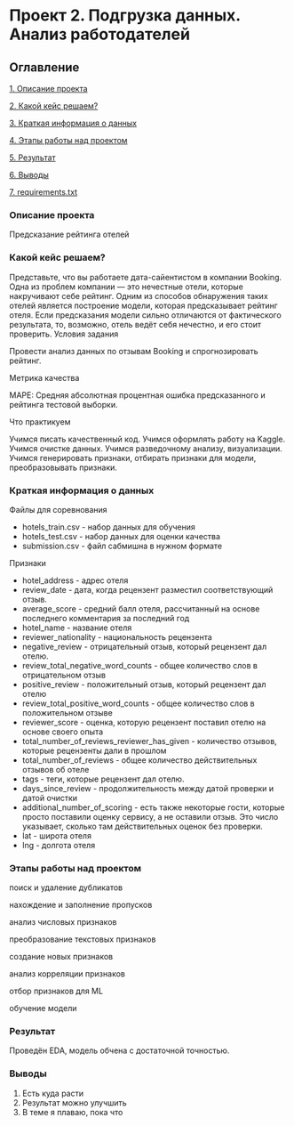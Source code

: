 #  Проект 2. Подгрузка данных. Анализ работодателей

## Оглавление
[1. Описание проекта](https://github.com/iampeterpanda/sf_data_science/blob/main/Project_3_EDA%2BFE_%D0%A1%D0%BE%D1%80%D0%B5%D0%B2%D0%BD%D0%BE%D0%B2%D0%B0%D0%BD%D0%B8%D0%B5_%D0%BD%D0%B0_Kaggle/README.md#%D0%BE%D0%BF%D0%B8%D1%81%D0%B0%D0%BD%D0%B8%D0%B5-%D0%BF%D1%80%D0%BE%D0%B5%D0%BA%D1%82%D0%B0)

[2. Какой кейс решаем?](https://github.com/iampeterpanda/sf_data_science/blob/main/Project_3_EDA%2BFE_%D0%A1%D0%BE%D1%80%D0%B5%D0%B2%D0%BD%D0%BE%D0%B2%D0%B0%D0%BD%D0%B8%D0%B5_%D0%BD%D0%B0_Kaggle/README.md#%D0%BA%D0%B0%D0%BA%D0%BE%D0%B9-%D0%BA%D0%B5%D0%B9%D1%81-%D1%80%D0%B5%D1%88%D0%B0%D0%B5%D0%BC)

[3. Краткая информация о данных](https://github.com/iampeterpanda/sf_data_science/blob/main/Project_3_EDA%2BFE_%D0%A1%D0%BE%D1%80%D0%B5%D0%B2%D0%BD%D0%BE%D0%B2%D0%B0%D0%BD%D0%B8%D0%B5_%D0%BD%D0%B0_Kaggle/README.md#%D0%BA%D1%80%D0%B0%D1%82%D0%BA%D0%B0%D1%8F-%D0%B8%D0%BD%D1%84%D0%BE%D1%80%D0%BC%D0%B0%D1%86%D0%B8%D1%8F-%D0%BE-%D0%B4%D0%B0%D0%BD%D0%BD%D1%8B%D1%85)

[4. Этапы работы над проектом](https://github.com/iampeterpanda/sf_data_science/blob/main/Project_3_EDA%2BFE_%D0%A1%D0%BE%D1%80%D0%B5%D0%B2%D0%BD%D0%BE%D0%B2%D0%B0%D0%BD%D0%B8%D0%B5_%D0%BD%D0%B0_Kaggle/README.md#%D1%8D%D1%82%D0%B0%D0%BF%D1%8B-%D1%80%D0%B0%D0%B1%D0%BE%D1%82%D1%8B-%D0%BD%D0%B0%D0%B4-%D0%BF%D1%80%D0%BE%D0%B5%D0%BA%D1%82%D0%BE%D0%BC)

[5. Результат](https://github.com/iampeterpanda/sf_data_science/blob/main/Project_3_EDA%2BFE_%D0%A1%D0%BE%D1%80%D0%B5%D0%B2%D0%BD%D0%BE%D0%B2%D0%B0%D0%BD%D0%B8%D0%B5_%D0%BD%D0%B0_Kaggle/README.md#%D1%80%D0%B5%D0%B7%D1%83%D0%BB%D1%8C%D1%82%D0%B0%D1%82)

[6. Выводы](https://github.com/iampeterpanda/sf_data_science/blob/main/Project_3_EDA%2BFE_%D0%A1%D0%BE%D1%80%D0%B5%D0%B2%D0%BD%D0%BE%D0%B2%D0%B0%D0%BD%D0%B8%D0%B5_%D0%BD%D0%B0_Kaggle/README.md#%D0%B2%D1%8B%D0%B2%D0%BE%D0%B4%D1%8B)

[7. requirements.txt](https://github.com/iampeterpanda/sf_data_science/blob/main/Project_3_EDA%2BFE_%D0%A1%D0%BE%D1%80%D0%B5%D0%B2%D0%BD%D0%BE%D0%B2%D0%B0%D0%BD%D0%B8%D0%B5_%D0%BD%D0%B0_Kaggle/requirements.txt)

### Описание проекта
Предсказание рейтинга отелей

### Какой кейс решаем?
Представьте, что вы работаете дата-сайентистом в компании Booking. Одна из проблем компании — это нечестные отели, которые накручивают себе рейтинг. Одним из способов обнаружения таких отелей является построение модели, которая предсказывает рейтинг отеля. Если предсказания модели сильно отличаются от фактического результата, то, возможно, отель ведёт себя нечестно, и его стоит проверить.
Условия задания

Провести анализ данных по отзывам Booking и спрогнозировать рейтинг.

Метрика качества

MAPE: Средняя абсолютная процентная ошибка предсказанного и рейтинга тестовой выборки.

Что практикуем

Учимся писать качественный код. Учимся оформлять работу на Kaggle.
Учимся очистке данных.
Учимся разведочному анализу, визуализации.
Учимся генерировать признаки, отбирать признаки для модели, преобразовывать признаки.


### Краткая информация о данных

Файлы для соревнования

- hotels_train.csv - набор данных для обучения
- hotels_test.csv - набор данных для оценки качества
- submission.csv - файл сабмишна в нужном формате

Признаки

- hotel_address - адрес отеля
- review_date - дата, когда рецензент разместил соответствующий отзыв.
- average_score - средний балл отеля, рассчитанный на основе последнего комментария за последний год
- hotel_name - название отеля
- reviewer_nationality - национальность рецензента
- negative_review - отрицательный отзыв, который рецензент дал отелю.
- review_total_negative_word_counts - общее количество слов в отрицательном отзыв
- positive_review - положительный отзыв, который рецензент дал отелю
- review_total_positive_word_counts - общее количество слов в положительном отзыве
- reviewer_score - оценка, которую рецензент поставил отелю на основе своего опыта
- total_number_of_reviews_reviewer_has_given - количество отзывов, которые рецензенты дали в прошлом
- total_number_of_reviews - общее количество действительных отзывов об отеле
- tags - теги, которые рецензент дал отелю.
- days_since_review - продолжительность между датой проверки и датой очистки
- additional_number_of_scoring - есть также некоторые гости, которые просто поставили оценку сервису, а не оставили отзыв. Это число указывает, сколько там действительных оценок без проверки.
- lat - широта отеля
- lng - долгота отеля

### Этапы работы над проектом
поиск и удаление дубликатов

нахождение и заполнение пропусков

анализ числовых признаков

преобразование текстовых признаков

создание новых признаков

анализ корреляции признаков

отбор признаков для ML

обучение модели

### Результат
Проведён EDA, модель обчена с достаточной точностью.

### Выводы
1. Есть куда расти
2. Результат можно улучшить
3. В теме я плаваю, пока что


